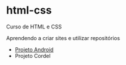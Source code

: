 # html-css
 Curso de HTML e CSS

Aprendendo a criar sites e utilizar repositórios

<nav>
    <ul>
        <li><a href="#">Projeto Android
        <li><a her="#">Projeto Cordel
    </ul>
</nav>

<style>

</style>
